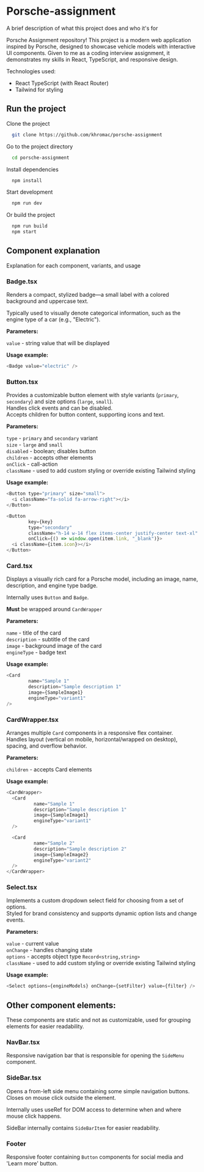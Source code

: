 # Porsche-assignment

A brief description of what this project does and who it's for

Porsche Assignment repository!
This project is a modern web application inspired by Porsche, designed to showcase vehicle models with interactive UI components. Given to me as a coding interview assignment, it demonstrates my skills in React, TypeScript, and responsive design.

Technologies used:
- React TypeScript (with React Router)
- Tailwind for styling

## Run the project

Clone the project

```bash
  git clone https://github.com/khromac/porsche-assignment
```

Go to the project directory

```bash
  cd porsche-assignment
```

Install dependencies

```bash
  npm install
```

Start development

```bash
  npm run dev
```

Or build the project

```bash
  npm run build
  npm start
```

## Component explanation
Explanation for each component, variants, and usage

### Badge.tsx
Renders a compact, stylized badge—a small label with a colored background and uppercase text.

Typically used to visually denote categorical information, such as the engine type of a car (e.g., "Electric").

**Parameters:**

`value` - string value that will be displayed

**Usage example:**

```javascript
<Badge value="electric" />
```

### Button.tsx

Provides a customizable button element with style variants (`primary`, `secondary`) and size options (`large`, `small`).  
Handles click events and can be disabled.  
Accepts children for button content, supporting icons and text.

**Parameters:**

`type` - `primary` and `secondary` variant  
`size` - `large` and `small`  
`disabled` - boolean; disables button  
`children` - accepts other elements  
`onClick` - call-action  
`className` - used to add custom styling or override existing Tailwind styling

**Usage example:**

```javascript
<Button type="primary" size="small">
  <i className="fa-solid fa-arrow-right"></i>
</Button>

<Button
        key={key}
        type="secondary"
        className="h-14 w-14 flex items-center justify-center text-xl"
        onClick={() => window.open(item.link, "_blank")}>
  <i className={item.icon}></i>
</Button>
```

### Card.tsx
Displays a visually rich card for a Porsche model, including an image, name, description, and engine type badge.

Internally uses `Button` and `Badge`.

**Must** be wrapped around `CardWrapper`

**Parameters:**

`name` - title of the card  
`description` - subtitle of the card  
`image` - background image of the card  
`engineType` - badge text

**Usage example:**

```javascript
<Card
        name="Sample 1"
        description="Sample description 1"
        image={SampleImage1}
        engineType="variant1"
/>
```

### CardWrapper.tsx
Arranges multiple `Card` components in a responsive flex container.  
Handles layout (vertical on mobile, horizontal/wrapped on desktop), spacing, and overflow behavior.

**Parameters:**

`children` - accepts Card elements

**Usage example:**

```javascript
<CardWrapper>
  <Card
          name="Sample 1"
          description="Sample description 1"
          image={SampleImage1}
          engineType="variant1"
  />

  <Card
          name="Sample 2"
          description="Sample description 2"
          image={SampleImage2}
          engineType="variant2"
  />
</CardWrapper>
```

### Select.tsx
Implements a custom dropdown select field for choosing from a set of options.  
Styled for brand consistency and supports dynamic option lists and change events.

**Parameters:**

`value` - current value  
`onChange` - handles changing state  
`options` - accepts object type `Record<string,string>`  
`className` - used to add custom styling or override existing Tailwind styling

**Usage example:**

```javascript
<Select options={engineModels} onChange={setFilter} value={filter} />
```

## Other component elements:
These components are static and not as customizable, used for grouping elements for easier readability.

### NavBar.tsx
Responsive navigation bar that is responsible for opening the `SideMenu` component.

### SideBar.tsx
Opens a from-left side menu containing some simple navigation buttons.
Closes on mouse click outside the element.

Internally uses useRef for DOM access to determine when and where mouse click happens.

SideBar internally contains `SideBarItem` for easier readability.

### Footer
Responsive footer containing `Button` components for social media and 'Learn more' button.
